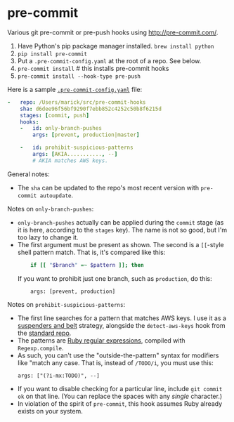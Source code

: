 # pre-commit
Various git pre-commit or pre-push hooks using http://pre-commit.com/. 


1. Have Python's pip package manager installed. `brew install python`
2. `pip install pre-commit`
3. Put a `.pre-commit-config.yaml` at the root of a repo. See below.
4. `pre-commit install` # this installs pre-commit hooks
5. `pre-commit install --hook-type pre-push`

Here is a sample [`.pre-commit-config.yaml`](https://github.com/marick/pre-commit-hooks/blob/master/dot-pre-commit-config.yaml.sample) file:

```yaml
-   repo: /Users/marick/src/pre-commit-hooks
    sha: d6dee96f56bf9290f7ebb852c4252c50b8f6215d
    stages: [commit, push]
    hooks:
    -   id: only-branch-pushes
        args: [prevent, production|master]

    -   id: prohibit-suspicious-patterns
        args: [AKIA..........., --]
        # AKIA matches AWS keys.
```
General notes:
*  The `sha` can be updated to the repo's most recent version with `pre-commit autoupdate`.

Notes on `only-branch-pushes`:
* `only-branch-pushes` actually can be applied during the `commit` stage (as it is here, according to the `stages` key). The name is not so good, but I'm too lazy to change it.
* The first argument must be present as shown. The second is a `[[`-style shell pattern match. That is, it's
  compared like this:
  ```bash
      if [[ "$branch" =~ $pattern ]]; then
  ```
  If you want to prohibit just one branch, such as `production`, do this:
  ```
      args: [prevent, production]
  ```

Notes on `prohibit-suspicious-patterns`:
* The first line searches for a pattern that matches AWS keys. I use it as a [suspenders and belt](http://www.investopedia.com/terms/b/belt-and-suspenders.asp) strategy, alongside the `detect-aws-keys` hook from the [standard repo](https://github.com/pre-commit/pre-commit-hooks).
* The patterns are [Ruby regular expressions](http://ruby-doc.org/core-1.9.3/Regexp.html), compiled with `Regexp.compile`.
* As such, you can't use the "outside-the-pattern" syntax for modifiers like "match any case. That is, instead of `/TODO/i`, you must use this: 
  ```
  args: ["(?i-mx:TODO)", --]
  ```
* If you want to disable checking for a particular line, include `git commit ok` on that line. (You can replace the spaces with any *single* character.)
* In violation of the spirit of `pre-commit`, this hook assumes Ruby already exists on your system.

